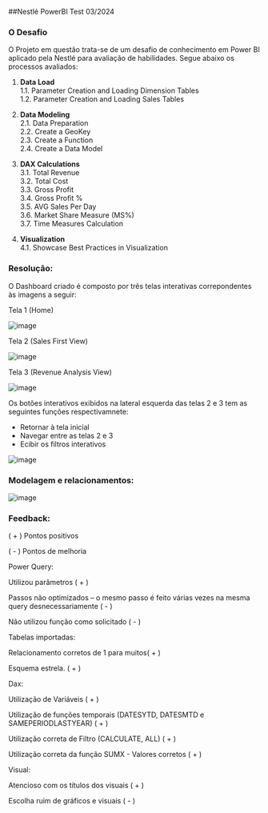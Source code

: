 ##Nestlé PowerBI Test 03/2024

### O Desafio

O Projeto em questão trata-se de um desafio de conhecimento em Power BI aplicado pela Nestlé para avaliação de habilidades. Segue abaixo os processos avaliados:


1. **Data Load**  
   1.1. Parameter Creation and Loading Dimension Tables  
   1.2. Parameter Creation and Loading Sales Tables  

2. **Data Modeling**  
   2.1. Data Preparation  
   2.2. Create a GeoKey  
   2.3. Create a Function  
   2.4. Create a Data Model  

3. **DAX Calculations**  
   3.1. Total Revenue  
   3.2. Total Cost  
   3.3. Gross Profit  
   3.4. Gross Profit %  
   3.5. AVG Sales Per Day  
   3.6. Market Share Measure (MS%)  
   3.7. Time Measures Calculation  

4. **Visualization**  
   4.1. Showcase Best Practices in Visualization

### Resolução:

O Dashboard criado é composto por três telas interativas correpondentes às imagens a seguir:

Tela 1 (Home)

![image](https://github.com/user-attachments/assets/0997b441-b79b-476b-b20c-316ea95382fe)

Tela 2 (Sales First View)

![image](https://github.com/user-attachments/assets/d9d9fea3-70c1-4b25-8764-f9f9ac805abb)

Tela 3 (Revenue Analysis View)

![image](https://github.com/user-attachments/assets/b06d0a24-79bf-4ada-958d-f9537ec4e900)


Os botões interativos exibidos na lateral esquerda das telas 2 e 3 tem as seguintes funções respectivamnete:
- Retornar à tela inicial
- Navegar entre as telas 2 e 3
- Ecibir os filtros interativos

![image](https://github.com/user-attachments/assets/f04fd31f-8f2d-42b9-b12b-15ed5d29f6e4)


### Modelagem e relacionamentos:

![image](https://github.com/user-attachments/assets/188c9be7-ce1f-44f0-bbe2-420c7f4bb21a)


### Feedback:

( + ) Pontos positivos

( - ) Pontos de melhoria



Power Query:

Utilizou parâmetros ( + )

Passos não optimizados – o mesmo passo é feito várias vezes na mesma query desnecessariamente ( - )

Não utilizou função como solicitado ( - )

                                             

Tabelas importadas:

Relacionamento corretos de 1 para muitos( + )

Esquema estrela. ( + )

 

Dax:

Utilização de Variáveis ( + )

Utilização de funções temporais (DATESYTD, DATESMTD e SAMEPERIODLASTYEAR) ( + )

Utilização correta de Filtro (CALCULATE, ALL) ( + )

Utilização correta da função SUMX - Valores corretos ( + )

 

Visual:

Atencioso com os títulos dos visuais ( + )

Escolha ruim de gráficos e visuais ( - )


   
